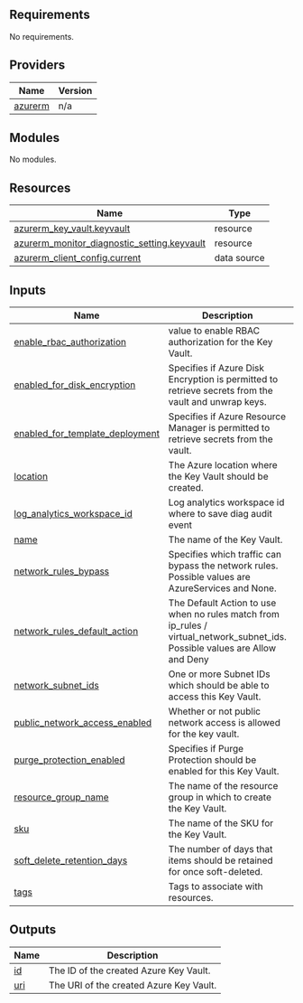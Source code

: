 <!-- BEGIN_TF_DOCS -->
## Requirements

No requirements.

## Providers

| Name | Version |
|------|---------|
| <a name="provider_azurerm"></a> [azurerm](#provider\_azurerm) | n/a |

## Modules

No modules.

## Resources

| Name | Type |
|------|------|
| [azurerm_key_vault.keyvault](https://registry.terraform.io/providers/hashicorp/azurerm/latest/docs/resources/key_vault) | resource |
| [azurerm_monitor_diagnostic_setting.keyvault](https://registry.terraform.io/providers/hashicorp/azurerm/latest/docs/resources/monitor_diagnostic_setting) | resource |
| [azurerm_client_config.current](https://registry.terraform.io/providers/hashicorp/azurerm/latest/docs/data-sources/client_config) | data source |

## Inputs

| Name | Description | Type | Default | Required |
|------|-------------|------|---------|:--------:|
| <a name="input_enable_rbac_authorization"></a> [enable\_rbac\_authorization](#input\_enable\_rbac\_authorization) | value to enable RBAC authorization for the Key Vault. | `bool` | `true` | no |
| <a name="input_enabled_for_disk_encryption"></a> [enabled\_for\_disk\_encryption](#input\_enabled\_for\_disk\_encryption) | Specifies if Azure Disk Encryption is permitted to retrieve secrets from the vault and unwrap keys. | `bool` | `false` | no |
| <a name="input_enabled_for_template_deployment"></a> [enabled\_for\_template\_deployment](#input\_enabled\_for\_template\_deployment) | Specifies if Azure Resource Manager is permitted to retrieve secrets from the vault. | `bool` | `false` | no |
| <a name="input_location"></a> [location](#input\_location) | The Azure location where the Key Vault should be created. | `string` | n/a | yes |
| <a name="input_log_analytics_workspace_id"></a> [log\_analytics\_workspace\_id](#input\_log\_analytics\_workspace\_id) | Log analytics workspace id where to save diag audit event | `string` | n/a | yes |
| <a name="input_name"></a> [name](#input\_name) | The name of the Key Vault. | `string` | n/a | yes |
| <a name="input_network_rules_bypass"></a> [network\_rules\_bypass](#input\_network\_rules\_bypass) | Specifies which traffic can bypass the network rules. Possible values are AzureServices and None. | `string` | `"AzureServices"` | no |
| <a name="input_network_rules_default_action"></a> [network\_rules\_default\_action](#input\_network\_rules\_default\_action) | The Default Action to use when no rules match from ip\_rules / virtual\_network\_subnet\_ids. Possible values are Allow and Deny | `string` | `"Allow"` | no |
| <a name="input_network_subnet_ids"></a> [network\_subnet\_ids](#input\_network\_subnet\_ids) | One or more Subnet IDs which should be able to access this Key Vault. | `list(string)` | `[]` | no |
| <a name="input_public_network_access_enabled"></a> [public\_network\_access\_enabled](#input\_public\_network\_access\_enabled) | Whether or not public network access is allowed for the key vault. | `bool` | `false` | no |
| <a name="input_purge_protection_enabled"></a> [purge\_protection\_enabled](#input\_purge\_protection\_enabled) | Specifies if Purge Protection should be enabled for this Key Vault. | `bool` | `true` | no |
| <a name="input_resource_group_name"></a> [resource\_group\_name](#input\_resource\_group\_name) | The name of the resource group in which to create the Key Vault. | `string` | n/a | yes |
| <a name="input_sku"></a> [sku](#input\_sku) | The name of the SKU for the Key Vault. | `string` | `"standard"` | no |
| <a name="input_soft_delete_retention_days"></a> [soft\_delete\_retention\_days](#input\_soft\_delete\_retention\_days) | The number of days that items should be retained for once soft-deleted. | `number` | `7` | no |
| <a name="input_tags"></a> [tags](#input\_tags) | Tags to associate with resources. | `map(string)` | n/a | yes |

## Outputs

| Name | Description |
|------|-------------|
| <a name="output_id"></a> [id](#output\_id) | The ID of the created Azure Key Vault. |
| <a name="output_uri"></a> [uri](#output\_uri) | The URI of the created Azure Key Vault. |
<!-- END_TF_DOCS -->